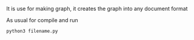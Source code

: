 It is use for making graph, it creates the graph into any document format

As usual for compile and run
    
    python3 filename.py
 
